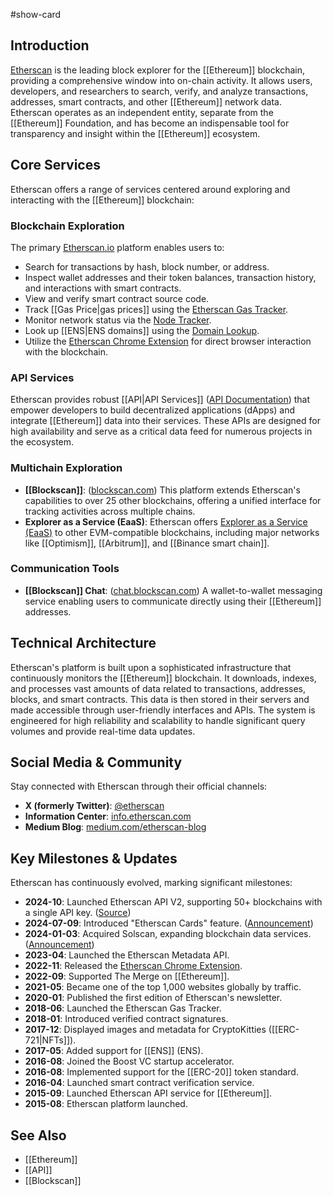 #show-card

## Introduction

[Etherscan](https://etherscan.io/) is the leading block explorer for the [[Ethereum]] blockchain, providing a comprehensive window into on-chain activity. It allows users, developers, and researchers to search, verify, and analyze transactions, addresses, smart contracts, and other [[Ethereum]] network data. Etherscan operates as an independent entity, separate from the [[Ethereum]] Foundation, and has become an indispensable tool for transparency and insight within the [[Ethereum]] ecosystem.

## Core Services

Etherscan offers a range of services centered around exploring and interacting with the [[Ethereum]] blockchain:

### Blockchain Exploration

The primary [Etherscan.io](https://etherscan.io/) platform enables users to:

- Search for transactions by hash, block number, or address.
- Inspect wallet addresses and their token balances, transaction history, and interactions with smart contracts.
- View and verify smart contract source code.
- Track [[Gas Price|gas prices]] using the [Etherscan Gas Tracker](https://etherscan.io/gastracker).
- Monitor network status via the [Node Tracker](https://etherscan.io/nodetracker).
- Look up [[ENS|ENS domains]] using the [Domain Lookup](https://etherscan.io/name-lookup).
- Utilize the [Etherscan Chrome Extension](https://chromewebstore.google.com/detail/etherscan/joeoaocmnapjmkhjndfflecmdaldkpbn) for direct browser interaction with the blockchain.

### API Services

Etherscan provides robust [[API|API Services]] ([API Documentation](https://docs.etherscan.io/)) that empower developers to build decentralized applications (dApps) and integrate [[Ethereum]] data into their services. These APIs are designed for high availability and serve as a critical data feed for numerous projects in the ecosystem.

### Multichain Exploration

- **[[Blockscan]]**: ([blockscan.com](https://blockscan.com/)) This platform extends Etherscan's capabilities to over 25 other blockchains, offering a unified interface for tracking activities across multiple chains.
- **Explorer as a Service (EaaS)**: Etherscan offers [Explorer as a Service (EaaS)](https://etherscan.io/eaas) to other EVM-compatible blockchains, including major networks like [[Optimism]], [[Arbitrum]], and [[Binance smart chain]].

### Communication Tools

- **[[Blockscan]] Chat**: ([chat.blockscan.com](https://chat.blockscan.com/start)) A wallet-to-wallet messaging service enabling users to communicate directly using their [[Ethereum]] addresses.

## Technical Architecture

Etherscan's platform is built upon a sophisticated infrastructure that continuously monitors the [[Ethereum]] blockchain. It downloads, indexes, and processes vast amounts of data related to transactions, addresses, blocks, and smart contracts. This data is then stored in their servers and made accessible through user-friendly interfaces and APIs. The system is engineered for high reliability and scalability to handle significant query volumes and provide real-time data updates.

## Social Media & Community

Stay connected with Etherscan through their official channels:

- **X (formerly Twitter)**: [@etherscan](https://x.com/etherscan)
- **Information Center**: [info.etherscan.com](https://info.etherscan.com/)
- **Medium Blog**: [medium.com/etherscan-blog](https://medium.com/etherscan-blog)

## Key Milestones & Updates

Etherscan has continuously evolved, marking significant milestones:

- **2024-10**: Launched Etherscan API V2, supporting 50+ blockchains with a single API key. ([Source](https://cointelegraph.com/news/etherscan-drops-v2-unifies-api-for-over-50-blockchains))
- **2024-07-09**: Introduced "Etherscan Cards" feature. ([Announcement](https://info.etherscan.com/cards/))
- **2024-01-03**: Acquired Solscan, expanding blockchain data services. ([Announcement](https://info.etherscan.com/solscan-acquisition/))
- **2023-04**: Launched the Etherscan Metadata API.
- **2022-11**: Released the [Etherscan Chrome Extension](https://chromewebstore.google.com/detail/etherscan/joeoaocmnapjmkhjndfflecmdaldkpbn).
- **2022-09**: Supported The Merge on [[Ethereum]].
- **2021-05**: Became one of the top 1,000 websites globally by traffic.
- **2020-01**: Published the first edition of Etherscan's newsletter.
- **2018-06**: Launched the Etherscan Gas Tracker.
- **2018-01**: Introduced verified contract signatures.
- **2017-12**: Displayed images and metadata for CryptoKitties ([[ERC-721|NFTs]]).
- **2017-05**: Added support for [[ENS]] (ENS).
- **2016-08**: Joined the Boost VC startup accelerator.
- **2016-08**: Implemented support for the [[ERC-20]] token standard.
- **2016-04**: Launched smart contract verification service.
- **2015-09**: Launched Etherscan API service for [[Ethereum]].
- **2015-08**: Etherscan platform launched.

## See Also

- [[Ethereum]]
- [[API]]
- [[Blockscan]]

